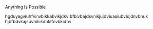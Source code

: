 Anything 
Is 
Possible

hgduyagviuhfvinvbikkabvikjdkv
bfbivbajdsvnikjujdviuaoiubviojdnvbnuk
hjbfbdvkajsuvhihikdhklfnvbkidbv